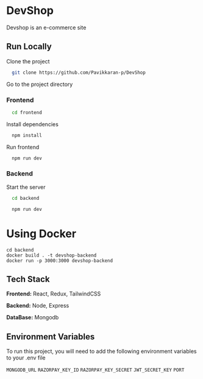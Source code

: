 # DevShop

Devshop is an e-commerce site


## Run Locally

Clone the project

```bash
  git clone https://github.com/Pavikkaran-p/DevShop
```

Go to the project directory

### Frontend

```bash
  cd frontend
```

Install dependencies

```bash
  npm install
```

Run frontend

```bash
  npm run dev
```
### Backend

Start the server

```bash
  cd backend
```

```bash
  npm run dev
```




# Using Docker
```
cd backend
docker build . -t devshop-backend
docker run -p 3000:3000 devshop-backend
```


## Tech Stack

**Frontend:** React, Redux, TailwindCSS

**Backend:** Node, Express

**DataBase:** Mongodb




## Environment Variables

To run this project, you will need to add the following environment variables to your .env file

`MONGODB_URL`
`RAZORPAY_KEY_ID`
`RAZORPAY_KEY_SECRET`
`JWT_SECRET_KEY`
`PORT`

